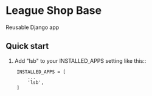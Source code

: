 # League Shop Base

Reusable Django app

## Quick start

1. Add "lsb" to your INSTALLED_APPS setting like this::

```
    INSTALLED_APPS = [
        ...
        'lsb',
    ]
```
